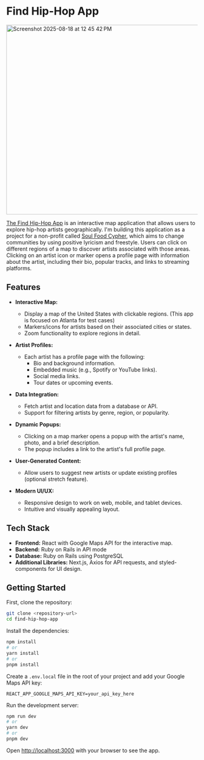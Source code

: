 # Find Hip-Hop App
<img width="640" height="499" alt="Screenshot 2025-08-18 at 12 45 42 PM" src="https://github.com/user-attachments/assets/4debc692-5a61-4996-a4b4-e664d9e341ed" />

[The Find Hip-Hop App](https://github.com/flashgoodenpro/find-hip-hop-app) is an interactive map application that allows users to explore hip-hop artists geographically. I'm building this application as a project for a non-profit called [Soul Food Cypher](https://www.soulfoodcypher.com/), which aims to change communities by using positive lyricism and freestyle. Users can click on different regions of a map to discover artists associated with those areas. Clicking on an artist icon or marker opens a profile page with information about the artist, including their bio, popular tracks, and links to streaming platforms.

## Features

- **Interactive Map:**

  - Display a map of the United States with clickable regions. (This app is focused on Atlanta for test cases)
  - Markers/icons for artists based on their associated cities or states.
  - Zoom functionality to explore regions in detail.

- **Artist Profiles:**

  - Each artist has a profile page with the following:
    - Bio and background information.
    - Embedded music (e.g., Spotify or YouTube links).
    - Social media links.
    - Tour dates or upcoming events.

- **Data Integration:**

  - Fetch artist and location data from a database or API.
  - Support for filtering artists by genre, region, or popularity.

- **Dynamic Popups:**

  - Clicking on a map marker opens a popup with the artist's name, photo, and a brief description.
  - The popup includes a link to the artist's full profile page.

- **User-Generated Content:**

  - Allow users to suggest new artists or update existing profiles (optional stretch feature).

- **Modern UI/UX:**
  - Responsive design to work on web, mobile, and tablet devices.
  - Intuitive and visually appealing layout.

## Tech Stack

- **Frontend:** React with Google Maps API for the interactive map.
- **Backend:** Ruby on Rails in API mode
- **Database:** Ruby on Rails using PostgreSQL
- **Additional Libraries:** Next.js, Axios for API requests, and styled-components for UI design.

## Getting Started

First, clone the repository:

```bash
git clone <repository-url>
cd find-hip-hop-app
```

Install the dependencies:

```bash
npm install
# or
yarn install
# or
pnpm install
```

Create a `.env.local` file in the root of your project and add your Google Maps API key:

```env
REACT_APP_GOOGLE_MAPS_API_KEY=your_api_key_here
```

Run the development server:

```bash
npm run dev
# or
yarn dev
# or
pnpm dev
```

Open [http://localhost:3000](http://localhost:3000) with your browser to see the app.
